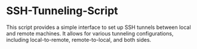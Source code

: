 # SSH-Tunneling-Script
This script provides a simple interface to set up SSH tunnels between local and remote machines. It allows for various tunneling configurations, including local-to-remote, remote-to-local, and both sides.
